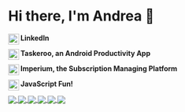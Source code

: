 # Hi there, I'm Andrea 👋 
<b> LinkedIn </b>
<a href="https://www.linkedin.com/in/andreacerasoni/">
  <img align="left" alt="Linkedin" width="22px" src="https://user-images.githubusercontent.com/32521086/91335145-e97ccd80-e7c7-11ea-96eb-dc5342ba6a6b.png" />
</a>

<b> Taskeroo, an Android Productivity App </b>
<a href="https://play.google.com/store/apps/details?id=com.github.acerasoni.taskeroo">
  <img align="left" alt="Taskeroo" width="22px" src="https://user-images.githubusercontent.com/32521086/91660284-55fc1300-eacd-11ea-97d9-cb2efcd69d97.png" />
</a>

<b> Imperium, the Subscription Managing Platform </b>
<a href="https://acerasoni.github.io/Imperium-About/">
  <img align="left" alt="Imperium" width="22px" src="https://user-images.githubusercontent.com/32521086/87547626-ae0cc080-c6ab-11ea-8ee9-f19a09afa271.png" />
</a>

<b> JavaScript Fun!</b>
<a href="https://acerasoni.github.io/JavaScript-Projects">
  <img align="left" alt="JavaScriptIcon" width="22px" src="https://user-images.githubusercontent.com/32521086/90957098-ab0fa780-e483-11ea-8b74-fc90721d501c.png" />
</a>

<a href="https://github.com/anuraghazra/stats">
  <img align="center" src="https://github-readme-stats.vercel.app/api?username=acerasoni&show_icons=true&theme=algolia" />
</a>

<a href="https://github.com/anuraghazra/languages">
  <img align="center" src="https://github-readme-stats.vercel.app/api/top-langs/?username=acerasoni&hide=c,shaderlab" />
</a>

<a href="https://github.com/anuraghazra/imp-android">
   <img align="center" src="https://github-readme-stats.vercel.app/api/pin/?username=acerasoni&repo=imp-android" />
</a>
  <a href="https://github.com/anuraghazra/imp-backend">
   <img align="center" src="https://github-readme-stats.vercel.app/api/pin/?username=acerasoni&repo=imp-backend" />
</a>
<a href="https://github.com/anuraghazra/droid-tracker">
   <img align="center" src="https://github-readme-stats.vercel.app/api/pin/?username=acerasoni&repo=DroidTracker" />
</a>
<a href="https://github.com/anuraghazra/potassium-overload">
   <img align="center" src="https://github-readme-stats.vercel.app/api/pin/?username=ka5p3rr&repo=PotassiumOverload" />
        </a>

<!--
**acerasoni/acerasoni** is a ✨ _special_ ✨ repository because its `README.md` (this file) appears on your GitHub profile.

Here are some ideas to get you started:

- 🔭 I’m currently working on ...
- 🌱 I’m currently learning ...
- 👯 I’m looking to collaborate on ...
- 🤔 I’m looking for help with ...
- 💬 Ask me about ...
- 📫 How to reach me: ...
- 😄 Pronouns: ...
- ⚡ Fun fact: ...
-->
